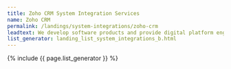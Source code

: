 ```yaml
---
title: Zoho CRM System Integration Services
name: Zoho CRM
permalink: /landings/system-integrations/zoho-crm
leadtext: We develop software products and provide digital platform engineering services in across Australia, New Zeland and Asia
list_generator: landing_list_system_integrations_b.html
---
```

{% include {{ page.list_generator }} %}